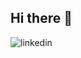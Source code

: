 ## Hi there 👋
![linkedin](https://img.shields.io/badge/Linkedin-0e76a8?style=for-the-badge&logo=Linkedin&logoColor=white&?link=www.linkedin.com%2Fin%2Fyuvalshturm)
<!--
**yuvalshturm/yuvalshturm** is a ✨ _special_ ✨ repository because its `README.md` (this file) appears on your GitHub profile.

Here are some ideas to get you started:

- 🔭 I’m currently working on ...
- 🌱 I’m currently learning ...
- 👯 I’m looking to collaborate on ...
- 🤔 I’m looking for help with ...
- 💬 Ask me about ...
- 📫 How to reach me: ...
- 😄 Pronouns: ...
- ⚡ Fun fact: ...
-->
